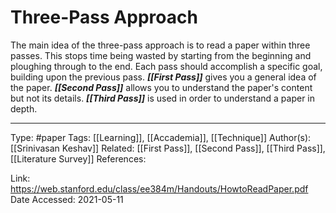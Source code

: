 # Three-Pass Approach

The main idea of the three-pass approach is to read a paper within three passes. This stops time being wasted by starting from the beginning and ploughing through to the end. Each pass should accomplish a specific goal, building upon the previous pass. ***[[First Pass]]*** gives you a general idea of the paper. ***[[Second Pass]]*** allows you to understand the paper's content but not its details. ***[[Third Pass]]*** is used in order to understand a paper in depth.

---
Type:
#paper
Tags:
[[Learning]], [[Accademia]], [[Technique]]
Author(s):
[[Srinivasan Keshav]]
Related:
[[First Pass]], [[Second Pass]], [[Third Pass]], [[Literature Survey]]
References:

Link:
https://web.stanford.edu/class/ee384m/Handouts/HowtoReadPaper.pdf
Date Accessed:
2021-05-11
